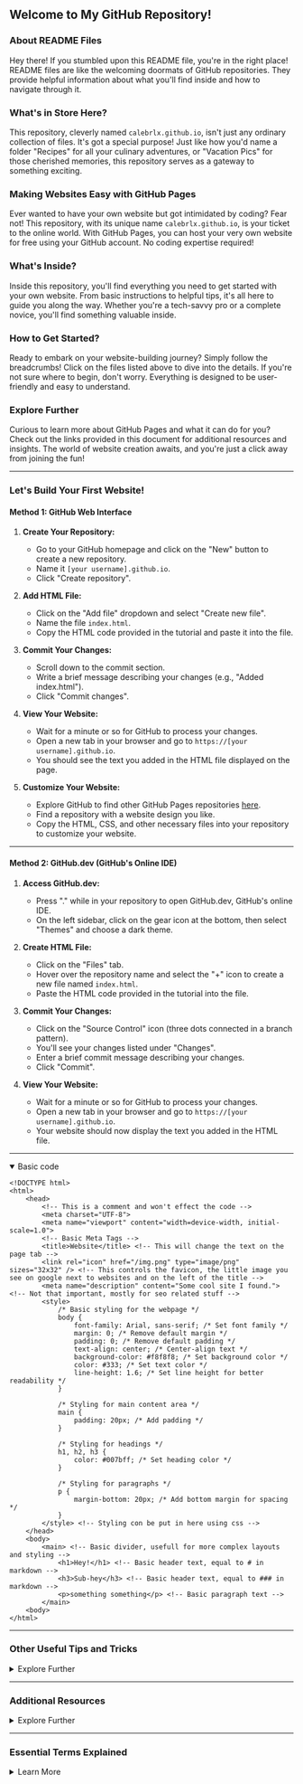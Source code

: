 ## Welcome to My GitHub Repository!

### About README Files

Hey there! If you stumbled upon this README file, you're in the right place! README files are like the welcoming doormats of GitHub repositories. They provide helpful information about what you'll find inside and how to navigate through it.

### What's in Store Here?

This repository, cleverly named `calebrlx.github.io`, isn't just any ordinary collection of files. It's got a special purpose! Just like how you'd name a folder "Recipes" for all your culinary adventures, or "Vacation Pics" for those cherished memories, this repository serves as a gateway to something exciting.

### Making Websites Easy with GitHub Pages

Ever wanted to have your own website but got intimidated by coding? Fear not! This repository, with its unique name `calebrlx.github.io`, is your ticket to the online world. With GitHub Pages, you can host your very own website for free using your GitHub account. No coding expertise required!

### What's Inside?

Inside this repository, you'll find everything you need to get started with your own website. From basic instructions to helpful tips, it's all here to guide you along the way. Whether you're a tech-savvy pro or a complete novice, you'll find something valuable inside.

### How to Get Started?

Ready to embark on your website-building journey? Simply follow the breadcrumbs! Click on the files listed above to dive into the details. If you're not sure where to begin, don't worry. Everything is designed to be user-friendly and easy to understand.

### Explore Further

Curious to learn more about GitHub Pages and what it can do for you? Check out the links provided in this document for additional resources and insights. The world of website creation awaits, and you're just a click away from joining the fun!


---

### Let's Build Your First Website!

#### Method 1: GitHub Web Interface

1. **Create Your Repository:**
   - Go to your GitHub homepage and click on the "New" button to create a new repository.
   - Name it `[your username].github.io`.
   - Click "Create repository".

2. **Add HTML File:**
   - Click on the "Add file" dropdown and select "Create new file".
   - Name the file `index.html`.
   - Copy the HTML code provided in the tutorial and paste it into the file.

3. **Commit Your Changes:**
   - Scroll down to the commit section.
   - Write a brief message describing your changes (e.g., "Added index.html").
   - Click "Commit changes".

4. **View Your Website:**
   - Wait for a minute or so for GitHub to process your changes.
   - Open a new tab in your browser and go to `https://[your username].github.io`.
   - You should see the text you added in the HTML file displayed on the page.

5. **Customize Your Website:**
   - Explore GitHub to find other GitHub Pages repositories [here](https://github.com/topics/githubio).
   - Find a repository with a website design you like.
   - Copy the HTML, CSS, and other necessary files into your repository to customize your website.


---

#### Method 2: GitHub.dev (GitHub's Online IDE)

1. **Access GitHub.dev:**
   - Press "." while in your repository to open GitHub.dev, GitHub's online IDE.
   - On the left sidebar, click on the gear icon at the bottom, then select "Themes" and choose a dark theme.

2. **Create HTML File:**
   - Click on the "Files" tab.
   - Hover over the repository name and select the "+" icon to create a new file named `index.html`.
   - Paste the HTML code provided in the tutorial into the file.

3. **Commit Your Changes:**
   - Click on the "Source Control" icon (three dots connected in a branch pattern).
   - You'll see your changes listed under "Changes".
   - Enter a brief commit message describing your changes.
   - Click "Commit".

4. **View Your Website:**
   - Wait for a minute or so for GitHub to process your changes.
   - Open a new tab in your browser and go to `https://[your username].github.io`.
   - Your website should now display the text you added in the HTML file.


---

<details open>
<summary>Basic code</summary>

```
<!DOCTYPE html>
<html>
    <head>
        <!-- This is a comment and won't effect the code -->
        <meta charset="UTF-8">
        <meta name="viewport" content="width=device-width, initial-scale=1.0">
        <!-- Basic Meta Tags -->
        <title>Website</title> <!-- This will change the text on the page tab -->
        <link rel="icon" href="/img.png" type="image/png" sizes="32x32" /> <!-- This controls the favicon, the little image you see on google next to websites and on the left of the title -->
        <meta name="description" content="Some cool site I found."> <!-- Not that important, mostly for seo related stuff -->
        <style>
            /* Basic styling for the webpage */
            body {
                font-family: Arial, sans-serif; /* Set font family */
                margin: 0; /* Remove default margin */
                padding: 0; /* Remove default padding */
                text-align: center; /* Center-align text */
                background-color: #f8f8f8; /* Set background color */
                color: #333; /* Set text color */
                line-height: 1.6; /* Set line height for better readability */
            }

            /* Styling for main content area */
            main {
                padding: 20px; /* Add padding */
            }

            /* Styling for headings */
            h1, h2, h3 {
                color: #007bff; /* Set heading color */
            }

            /* Styling for paragraphs */
            p {
                margin-bottom: 20px; /* Add bottom margin for spacing */
            }
        </style> <!-- Styling con be put in here using css -->
    </head>
    <body>
        <main> <!-- Basic divider, usefull for more complex layouts and styling -->
            <h1>Hey!</h1> <!-- Basic header text, equal to # in markdown -->
            <h3>Sub-hey</h3> <!-- Basic header text, equal to ### in markdown -->
            <p>something something</p> <!-- Basic paragraph text -->
        </main>
    <body>
</html>
```
</details>


---

### Other Useful Tips and Tricks

<details closed>
<summary>Explore Further</summary>

#### Public Folder Access

Did you know that anything you place in the `public` folder of your GitHub Pages repository becomes accessible through your website's URL? For instance, if you upload an image named `img.png` into the `public` folder (`public/img.png`), you can access it on your website at `yoursite.com/img.png`. This feature comes in handy when you want to include images, downloadable files, or other resources on your website.

#### Routing Basics

Understanding routing is key to organizing your website's content. Each HTML file you create in your repository represents a path on your website. The `index.html` file serves as the homepage (`yoursite.com`). For example, if you create a file named `about.html` and publish your site, you can access it at `yoursite.com/about`. This allows you to structure your website with different pages and sections for easy navigation.

#### Licensing Your Code

Before you dive too deep into coding, it's essential to understand licenses, especially if you're using open-source software or sharing your own projects. Common licenses like MIT and Apache offer permissions and limitations for using and modifying code. For instance, the MIT license generally allows for free use, modification, and redistribution of code with limited liability. Make sure to review the specific terms of each license to understand your rights and responsibilities.

#### Embrace Frameworks

Frameworks can be your best friend when it comes to building and maintaining larger websites. While they may add some complexity, they streamline the development process and help you create robust, scalable web applications. Consider exploring popular frameworks like Bootstrap, React, or Vue.js to see how they simplify web development tasks and enhance user experience. You can learn a lot by studying the source code of open-source projects built with these frameworks.

#### Resources for Further Learning

- **GitHub Pages Documentation**: Dive deeper into GitHub Pages functionality and features by exploring the [official documentation](https://docs.github.com/en/pages).
- **HTML and CSS Tutorials**: Brush up on your HTML and CSS skills with online tutorials and resources such as [MDN Web Docs](https://developer.mozilla.org/en-US/docs/Web/HTML) and [W3Schools](https://www.w3schools.com).
- **Understanding Licenses**: Learn more about software licenses and their implications through resources like [Choose a License](https://choosealicense.com/) and [Open Source Initiative](https://opensource.org/).
- **Exploring Frameworks**: Explore different web development frameworks by checking out their official documentation, tutorials, and GitHub repositories. Experiment with building small projects to get hands-on experience.

#### Try Vercel for Hosting

Looking for more control and flexibility over your website hosting? Consider using [Vercel](https://vercel.com), a platform that offers a generous free tier and supports a wide range of open-source projects. With Vercel, you can sign up using your GitHub account and easily deploy repositories straight from their platform. The best part? Anytime you commit changes to your GitHub repository, Vercel automatically redeploys your website, keeping it up to date without any manual intervention. You'll receive a URL (e.g., `yourproject.vercel.app`) where you can view your live webpage. And if you want to share your website with others, you can use a link shortener like [v.gd](https://v.gd) to create a more user-friendly URL.

#### Understanding Git and GitHub

While GitHub offers a plethora of features tailored for professionals, it's essential to understand the basics of Git, the version control software that powers it. At its core, "committing" in Git is akin to saving your work with extra features. It allows you to track changes to your codebase over time, making it invaluable for managing larger projects with multiple collaborators. While Git may seem intimidating at first, it's widely used and relatively easy to learn with practice.

#### Getting Started with Git

If you're new to Git, fear not! It's pre-installed on most computers, and you can start using it right away. Here's how:
- **Mac**: Open Terminal (you can find it by pressing Space + Command and typing "Terminal") and start typing Git commands.
- **Windows**: Consider installing a Unix-like environment such as Git Bash or Windows Subsystem for Linux (WSL) for a smoother Git experience.
- **Linux**: If you're using Linux, you're likely already familiar with the command line interface and can start using Git right away.

#### Cloning Repositories

Want to download a GitHub repository to your local machine? It's as easy as running a single command! Here's how:
1. Copy the URL of the GitHub repository you want to clone. Make sure it's in the format `https://github.com/[username]/[reponame]` (without `.dev` or anything after the repository name).
2. Open your terminal and navigate to the directory where you want to clone the repository.
3. Run the command `git clone [githuburl]`, replacing `[githuburl]` with the URL you copied.
4. Voila! Git will clone the repository to your local machine, allowing you to explore and modify the code as needed.

Remember, if your repository is set to private visibility, you may need to authenticate with your GitHub credentials to clone it successfully.

#### Resources for Further Learning

- **Vercel Documentation**: Explore Vercel's features and functionalities by diving into their [official documentation](https://vercel.com/docs).
- **Git Handbook**: Get acquainted with Git's basic concepts and commands through resources like the [Git Handbook](https://guides.github.com/introduction/git-handbook/).
- **GitHub Learning Lab**: Take interactive courses on Git and GitHub offered by GitHub's [Learning Lab](https://lab.github.com/).
- **Git Cheat Sheet**: Keep a handy [Git cheat sheet](https://education.github.com/git-cheat-sheet-education.pdf) nearby for quick reference while learning Git commands.

With these additional insights and resources, you're well-equipped to navigate the world of Git, GitHub, and web hosting platforms like Vercel. Happy coding!
</details>


---

### Additional Resources

<details closed>
<summary>Explore Further</summary>

#### Favorite Open Source Projects

Here are some of my personal favorite open-source projects that you might find interesting:
- **[Next.js](https://nextjs.org)**: A powerful framework for building React applications with server-side rendering and other advanced features.
- **[Chadnext](https://github.com/../chadnext)**: A basic Software as a Service (SaaS) application built using Next.js, showcasing its capabilities in real-world projects.

#### Amazing Websites and Platforms

Discover some amazing websites and platforms that offer valuable resources for developers and enthusiasts alike:
- **[Hugging Face Chat](https://huggingface.co/chat)**: Explore the latest AI models for free and without an account. Try out various AI capabilities and applications.
- **[Hugging Face](https://huggingface.co)**: An incredible platform with access to source code for AI models and other resources, fostering collaboration and innovation in the AI community.
- **[Vercel](https://vercel.com)**: A hosting platform for webpages that offers a generous free tier and seamless deployment of projects from GitHub.
- **[Railway](https://railway.app)**: Another hosting platform, focused on providing resources like APIs and databases. More technical, but offers powerful capabilities.
- **[AWS](https://aws.amazon.com)**: A comprehensive hosting platform with a wide range of services. While more complex, it's widely used at enterprise scales and powers a significant portion of the internet.

#### Essential Tools and Platforms

Explore some essential tools and platforms that can enhance your development experience:
- **[ChatGPT](https://chat.openai.com)**: Access the free 3.5 model for generating text and engaging in conversations. Consider upgrading to the Plus version for even more capabilities.
- **[OpenAI API](https://platform.openai.com)**: Dive into the technical aspects of AI development with OpenAI's API. Check out the documentation for detailed information on integrating AI into your applications.
- **[Visual Studio Code](https://code.visualstudio.com)**: A lightweight, feature-rich code editor that's perfect for local development. Completely free and open-source, with a vibrant ecosystem of extensions.
- **[Docker](https://docker.com)**: Learn about containerization and defining how applications run. Docker simplifies deployment and ensures consistency across different environments.
- **[SoloLearn](https://www.sololearn.com)**: An excellent platform for learning the basics of various programming languages. Available as an app, it offers interactive lessons and challenges.
- **Pythonista**: An iOS app that provides a convenient environment for writing and running Python scripts on your iPhone or iPad. Ideal for quick prototyping and experimentation.

#### Additional Learning Resources

- **[Next.js Documentation](https://nextjs.org/docs)**: Dive into the official documentation to master the Next.js framework and its advanced features.
- **[GitHub Learning Lab](https://lab.github.com/)**: Explore interactive courses on Git, GitHub, and other development topics offered by GitHub's Learning Lab.
- **[FreeCodeCamp](https://www.freecodecamp.org/)**: Access free coding tutorials and projects to build your skills and enhance your portfolio.
- **[Codecademy](https://www.codecademy.com/)**: Learn to code interactively with step-by-step tutorials covering various programming languages and technologies.

With these resources at your disposal, you're well on your way to becoming a proficient developer and exploring exciting projects in the world of open source and beyond!
</details>


---

### Essential Terms Explained

<details closed>
<summary>Learn More</summary>

#### Git
- **Git**: A distributed version control system used for tracking changes in code files. It allows multiple developers to collaborate on a project simultaneously.

- **Pull**: The action of fetching changes from a remote repository and integrating them into the local repository.

- **Merge**: Combining changes from different branches or histories into a single branch.

- **Main**: The default branch in a Git repository, often used as the primary development branch.

- **Version Control**: The management of changes to documents, computer programs, large web sites, and other collections of information.

- **Commit**: A snapshot of changes made to a repository at a specific point in time.

- **Repository (Repo)**: A storage location where software packages, libraries, and other data are stored and managed.

- **Source Code**: The human-readable version of a computer program before it's been compiled or translated into binary code.

- **Fork**: A copy of a repository that allows you to freely experiment with changes without affecting the original project.

- **Issues**: Problems, suggestions, or questions related to a project that are tracked on platforms like GitHub for discussion and resolution.

- **Contribute**: To actively participate in the development or improvement of a project, typically by submitting code changes, bug fixes, or enhancements.

- **Push**: The action of sending changes from a local repository to a remote repository.

#### Networking
- **HTTP (Hypertext Transfer Protocol)**: A protocol used for transmitting data over the internet.

- **HTTPS (Hypertext Transfer Protocol Secure)**: A secure version of HTTP that encrypts data during transmission.

- **TLD (Top-Level Domain)**: The last part of a domain name, such as ".com" or ".org".

- **Subdomain**: A domain that is part of a larger domain, appearing before the main domain name.

- **Port**: A numerical identifier used to specify a particular process or application running on a computer in a network.

- **Proxy**: An intermediary server that forwards requests from clients to other servers.

- **IP (Internet Protocol)**: A unique numerical address assigned to each device connected to a computer network.

- **DNS (Domain Name System)**: A hierarchical decentralized naming system for computers, services, or other resources connected to the internet.

- **Records**: Data entries in a DNS zone file that map domain names to corresponding IP addresses.

- **Domain**: A unique name that identifies one or more IP addresses.

- **URL (Uniform Resource Locator)**: A web address that specifies the location of a resource on the internet.

- **URI (Uniform Resource Identifier)**: A string of characters used to identify a resource, either by location, name, or both.

- **Cookies**: Small pieces of data stored on a user's device by websites to remember user preferences, login credentials, and other information.

- **Inspect**: To examine or analyze the code, structure, or behavior of a website or application.

- **Web Console**: A tool in web browsers that allows developers to interact with a web page using JavaScript commands.

#### CLI (Command-Line Interface)
- **CLI**: A text-based interface used to interact with a computer program or operating system.

- **Navigation**: Basic commands for navigating the file system, such as listing files (`ls`), changing directories (`cd`), creating directories (`mkdir`), and editing files (`vim`).

- **npm (Node Package Manager)**: A package manager for JavaScript and Node.js projects, used for installing and managing dependencies.

- **pnpm**: Another package manager for JavaScript projects, designed to be faster and more efficient than npm.

- **yarn**: A third package manager for JavaScript projects, developed by Facebook and optimized for performance and reliability.

- **pip**: The package installer for Python, used for installing and managing Python packages.

#### Languages
- **Shell (.sh)**: A scripting language used for automating tasks in Unix-based systems.

- **TypeScript (.ts, .tsx)**: A superset of JavaScript that adds static typing and other features for building large-scale applications.

- **JavaScript (.js, .jsx)**: A versatile programming language used for creating dynamic, interactive websites and web applications.

- **JSON (.json)**: A lightweight data interchange format used for storing and exchanging data between a server and a web application.

- **Python (.py)**: A high-level programming language known for its simplicity and readability, widely used for web development, data analysis, and artificial intelligence.

- **Swift (.swift)**: A programming language developed by Apple for building iOS, macOS, watchOS, and tvOS applications.

#### Files
- **README.md**: A file containing information about a project, typically written in Markdown format for easy readability on platforms like GitHub.

- **index.html**: The main HTML file of a website, serving as the entry point for visitors.

- **package.json**: A metadata file used in Node.js projects to define project details and dependencies.

- **yarn.lock**: A file generated by the Yarn package manager that locks dependency versions to ensure consistent installations across different environments.

- **.git**: The hidden directory that contains all the version control information for a Git repository.

- **docker-compose.yml**: A configuration file used by Docker Compose to define services, networks, and volumes for a multi-container Docker application.

- **Dockerfile**: A text file containing instructions for building a Docker image, which can be used to create containers for running applications.

#### Other
- **Syntax**: The rules and structure governing the combination of symbols and words in a programming language or markup language.

- **Bug**: An error or flaw in a computer program that produces unexpected results or behavior.

With these terms explained, you'll have a better understanding of the fundamental concepts and tools used in programming and web development.
</details>

